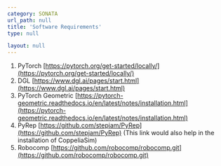 ```yaml
---
category: SONATA
url_path: null
title: 'Software Requirements'
type: null

layout: null
---
```

1. PyTorch [https://pytorch.org/get-started/locally/](https://pytorch.org/get-started/locally/)
2. DGL [https://www.dgl.ai/pages/start.html](https://www.dgl.ai/pages/start.html)
3. PyTorch Geometric [https://pytorch-geometric.readthedocs.io/en/latest/notes/installation.html](https://pytorch-geometric.readthedocs.io/en/latest/notes/installation.html)
4. PyRep [https://github.com/stepjam/PyRep](https://github.com/stepjam/PyRep) (This link would also help in the installation of CoppeliaSim)
5. Robocomp [https://github.com/robocomp/robocomp.git](https://github.com/robocomp/robocomp.git)
